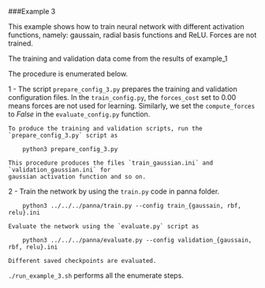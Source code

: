 ###Example 3

This example shows how to train neural network with different activation functions,
namely: gaussain, radial basis functions and ReLU.
Forces are not trained.

The training and validation data come from the results of example_1
 
The procedure is enumerated below.

1 - The script `prepare_config_3.py` prepares the training and validation configuration
    files. In the `train_config.py`, the `forces_cost` set to 0.00 means
    forces are not used for learning. 
    Similarly, we set the `compute_forces` to _False_ in the `evaluate_config.py`
    function.
     
    To produce the training and validation scripts, run the `prepare_config_3.py` script as
    
```
    python3 prepare_config_3.py
```

    This procedure produces the files `train_gaussian.ini` and `validation_gaussian.ini` for 
    gaussian activation function and so on.

2 - Train the network by using the `train.py` code in panna folder.
```
    python3 ../../../panna/train.py --config train_{gaussain, rbf, relu}.ini 
```    
    Evaluate the network using the `evaluate.py` script as
```
    python3 ../../../panna/evaluate.py --config validation_{gaussain, rbf, relu}.ini
``` 
    Different saved checkpoints are evaluated.

   `./run_example_3.sh` performs all the enumerate steps.

